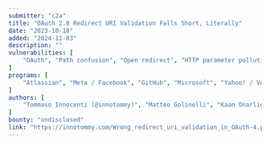 ```yaml
---
submitter: "c2a"
title: "OAuth 2.0 Redirect URI Validation Falls Short, Literally"
date: "2023-10-18"
added: "2024-11-03"
description: ""
vulnerabilities: [
    "OAuth", "Path confusion", "Open redirect", "HTTP parameter pollution", "Account takeover"
]
programs: [
    "Atlassian", "Meta / Facebook", "GitHub", "Microsoft", "Yahoo! / Verizon Media", "LinkedIn", "Slack", "VK", "LINE", "AuthDigital (Naver)", "OK", "ORCID"
]
authors: [
    "Tommaso Innocenti (@innotommy)", "Matteo Golinelli", "Kaan Onarlioglu", "Ali Mirheidari", "Bruno Crispo", "Engin Kirda"
]
bounty: "undisclosed"
link: "https://innotommy.com/Wrong_redirect_uri_validation_in_OAuth-4.pdf"
---
```




